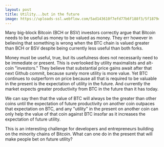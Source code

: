 ```yaml
---
layout: post
title: Utility...but in the future
image: https://uploads-ssl.webflow.com/5ad143610f7efd77b6f188f3/5f1879d9b294e0f3759d74f5_Barack_Obama_and_Shinzo_Abe_at_Sukyabashi_Jiro_April_2014.jpg
---
```


Many big-block Bitcoin (BCH or BSV) investors correctly argue that Bitcoin needs to be useful as money to be valued as money. They err however in believing that something is wrong when the BTC chain is valued greater than BCH or BSV despite being currently less useful than both forks. 

Money must be useful, true, but its usefulness does not necessarily need to be immediate or present. This is overlooked by utility maximalists and alt-coin "investors." They believe that substantial price gains await after that next Github commit, because surely more utility is more value. Yet BTC continues to outperform on price because all that is required to be valuable in the present is the expectation of utility in the future. And currently the market expects greater productivity from BTC in the future than it has today.

We can say then that the value of BTC will always be the greater than other coins until the expectation of future productivity on another coin outpaces that expectation on BTC, and any "utility" in the present on another coin can only help the value of that coin against BTC insofar as it increases the expectation of future utility.

This is an interesting challenge for developers and entrepreneurs building on the minority chains of Bitcoin. What can one do in the present that will make people bet on future utility? 
